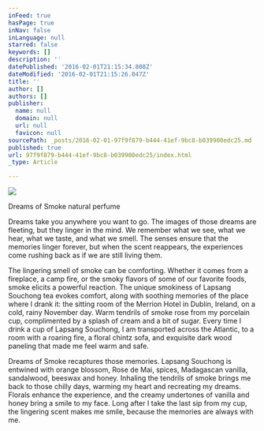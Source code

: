 ```yaml
---
inFeed: true
hasPage: true
inNav: false
inLanguage: null
starred: false
keywords: []
description: ''
datePublished: '2016-02-01T21:15:34.808Z'
dateModified: '2016-02-01T21:15:26.047Z'
title: ''
author: []
authors: []
publisher:
  name: null
  domain: null
  url: null
  favicon: null
sourcePath: _posts/2016-02-01-97f9f879-b444-41ef-9bc8-b039900edc25.md
published: true
url: 97f9f879-b444-41ef-9bc8-b039900edc25/index.html
_type: Article

---
```

![](https://the-grid-user-content.s3-us-west-2.amazonaws.com/f73d8616-23fb-4d7f-b1e8-d11747379735.jpg)

Dreams of Smoke natural perfume

Dreams take you anywhere you want to go. The images of those dreams are 
fleeting, but they linger in the mind. We remember what we see, what we 
hear, what we taste, and what we smell. The senses ensure that the 
memories linger forever, but when the scent reappears, the experiences 
come rushing back as if we are still living them.
  
The lingering smell of smoke can be comforting. Whether it comes from a 
fireplace, a camp fire, or the smoky flavors of some of our favorite 
foods, smoke elicits a powerful reaction. The unique smokiness of 
Lapsang Souchong tea evokes comfort, along with soothing memories of the
place where I drank it: the sitting room of the Merrion Hotel in 
Dublin, Ireland, on a cold, rainy November day. Warm tendrils of smoke 
rose from my porcelain cup, complimented by a splash of cream and a bit 
of sugar. Every time I drink a cup of Lapsang Souchong, I am transported
across the Atlantic, to a room with a roaring fire, a floral chintz 
sofa, and exquisite dark wood paneling that made me feel warm and safe.
  
Dreams of Smoke recaptures those memories. Lapsang Souchong is entwined 
with orange blossom, Rose de Mai, spices, Madagascan vanilla, 
sandalwood, beeswax and honey. Inhaling the tendrils of smoke brings me 
back to those chilly days, warming my heart and recreating my dreams. 
Florals enhance the experience, and the creamy undertones of vanilla and
honey bring a smile to my face. Long after I take the last sip from my 
cup, the lingering scent makes me smile, because the memories are always
with me.